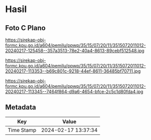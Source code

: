 # Hasil

## Foto C Plano

https://sirekap-obj-formc.kpu.go.id/a604/pemilu/ppwp/35/15/07/20/11/3515072011012-20240217-125458--357a3513-78e2-40a4-8613-89cebf512548.jpg

https://sirekap-obj-formc.kpu.go.id/a604/pemilu/ppwp/35/15/07/20/11/3515072011012-20240217-113353--b69c801c-9218-44ef-8611-36485bf70711.jpg

https://sirekap-obj-formc.kpu.go.id/a604/pemilu/ppwp/35/15/07/20/11/3515072011012-20240217-113345--7464f864-d9a6-4654-bfce-2c5c1d80fda4.jpg


## Metadata

| Key        | Value               |
| ---------- | ------------------- |
| Time Stamp | 2024-02-17 13:37:34 |



